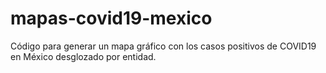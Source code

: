 # mapas-covid19-mexico
Código para generar un mapa gráfico con los casos positivos de COVID19 en México desglozado por entidad.
